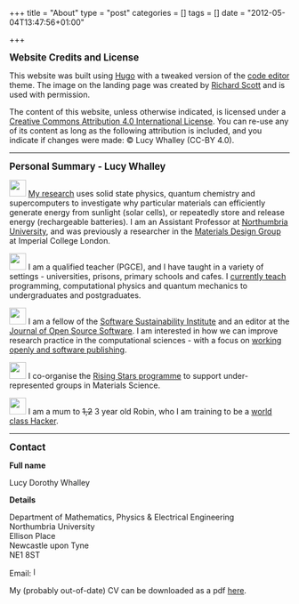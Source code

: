 +++
title = "About"
type = "post"
categories = []
tags = []
date = "2012-05-04T13:47:56+01:00"

+++

<big> <b> Website Credits and License</b> </big>

This website was built using [Hugo](https://gohugo.io) with a tweaked version of the [code editor](https://github.com/aubm/hugo-code-editor-theme/) theme. The image on the landing page was created by [Richard Scott](https://richard-scott.info/home.html) and is used with permission.

The content of this website, unless otherwise indicated, is licensed under a [Creative Commons Attribution 4.0 International License](https://creativecommons.org/licenses/by/4.0/). You can re-use any of its content as long as the following attribution is included, and you indicate if changes were made: © Lucy Whalley (CC-BY 4.0).

---------------
<big> <b> Personal Summary - Lucy Whalley </b> </big>


<img src="./images/lattice_icon.png" width="30" height="30"> [My research](http://lucydot.github.io/research/) uses solid state physics, quantum chemistry and supercomputers to investigate why particular materials can efficiently generate energy from sunlight (solar cells), or repeatedly store and release energy (rechargeable batteries). I am an Assistant Professor at [Northumbria University](https://www.northumbria.ac.uk/about-us/academic-departments/mathematics-physics-and-electrical-engineering/research/), and was previously a researcher in the [Materials Design Group](https://wmd-group.github.io/) at Imperial College London.

<img src="./images/teaching_icon.png" width="30" height="30"> I am a qualified teacher (PGCE), and I have taught in a variety of settings - universities, prisons, primary schools and cafes. I [currently teach](http://lucydot.github.io/teaching/) programming, computational physics and quantum mechanics to undergraduates and postgraduates.

<img src="./images/coding_icon.png" width="30" height="30"> I am a fellow of the [Software Sustainability Institute](https://software.ac.uk/about) and an editor at the [Journal of Open Source Software](https://joss.theoj.org). I am interested in how we can improve research practice in the computational sciences - with a focus on [working openly and software publishing](https://lucydot.github.io/open/).

<img src="./images/sharing_icon.png" width="30" height="30"> I co-organise the [Rising Stars programme](https://mainstraem.github.io/) to support under-represented groups in Materials Science.

<img src="./images/baby_icon.png" width="30" height="30"> I am a mum to <strike>1,2</strike> 3 year old Robin, who I am training to be a [world class Hacker](https://twitter.com/lucydotwhalley/status/1358480776841617412/photo/1).

-----------------
<big> <b> Contact </b> </big>

<b> Full name </b>

Lucy Dorothy Whalley

<b> Details </b>

Department of Mathematics, Physics & Electrical Engineering </br>
Northumbria University </br>
Ellison Place </br>
Newcastle upon Tyne </br>
NE1 8ST </br>

Email: <img src="../images/email_uni.png" height="16" alt="l dot whalley at northumbria dot ac dot uk"> 

My (probably out-of-date) CV can be downloaded as a pdf [here](./LW_resume.pdf).

